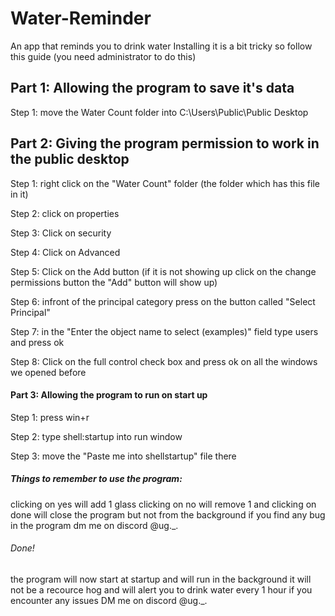 # Water-Reminder
An app that reminds you to drink water
Installing it is a bit tricky so follow this guide (you need administrator to do this)

## Part 1: Allowing the program to save it's data

Step 1: move the Water Count folder into C:\Users\Public\Public Desktop

## Part 2: Giving the program permission to work in the public desktop

Step 1: right click on the "Water Count" folder (the folder which has this file in it)

Step 2: click on properties

Step 3: Click on security

Step 4: Click on Advanced

Step 5: Click on the Add button (if it is not showing up click on the change permissions button the "Add" button will show up)

Step 6: infront of the principal category press on the button called "Select Principal"

Step 7: in the "Enter the object name to select (examples)" field type users and press ok

Step 8: Click on the full control check box and press ok on all the windows we opened before 

#### Part 3: Allowing the program to run on start up

Step 1: press win+r

Step 2: type shell:startup into run window

Step 3: move the "Paste me into shellstartup" file there

##### Things to remember to use the program:
clicking on yes will add 1 glass clicking on no will remove 1 and clicking on done will close the program but not from the background
if you find any bug in the program dm me on discord @ug._.
 ###### Done!                                     
the program will now start at startup and will run in the background   it will not be a recource hog and will alert you to drink water every 1 hour if you encounter any issues DM me on discord @ug._.                                    
                                                                
                                   
